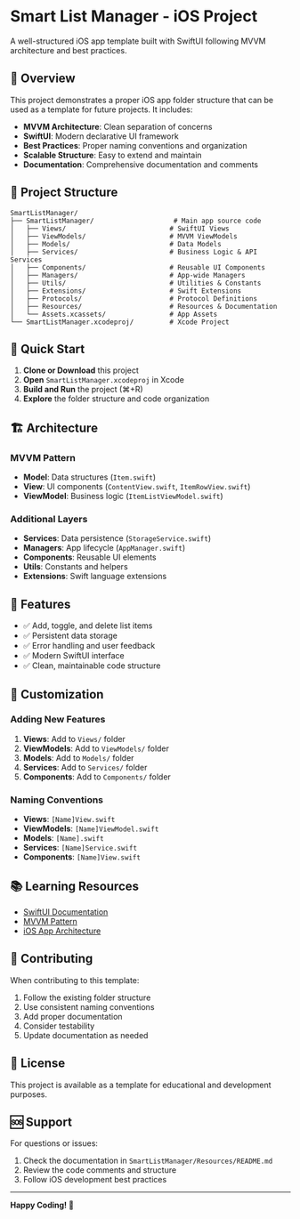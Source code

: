 # Smart List Manager - iOS Project

A well-structured iOS app template built with SwiftUI following MVVM architecture and best practices.

## 🎯 Overview

This project demonstrates a proper iOS app folder structure that can be used as a template for future projects. It includes:

- **MVVM Architecture**: Clean separation of concerns
- **SwiftUI**: Modern declarative UI framework
- **Best Practices**: Proper naming conventions and organization
- **Scalable Structure**: Easy to extend and maintain
- **Documentation**: Comprehensive documentation and comments

## 📁 Project Structure

```
SmartListManager/
├── SmartListManager/                    # Main app source code
│   ├── Views/                          # SwiftUI Views
│   ├── ViewModels/                     # MVVM ViewModels
│   ├── Models/                         # Data Models
│   ├── Services/                       # Business Logic & API Services
│   ├── Components/                     # Reusable UI Components
│   ├── Managers/                       # App-wide Managers
│   ├── Utils/                          # Utilities & Constants
│   ├── Extensions/                     # Swift Extensions
│   ├── Protocols/                      # Protocol Definitions
│   ├── Resources/                      # Resources & Documentation
│   └── Assets.xcassets/                # App Assets
└── SmartListManager.xcodeproj/         # Xcode Project
```

## 🚀 Quick Start

1. **Clone or Download** this project
2. **Open** `SmartListManager.xcodeproj` in Xcode
3. **Build and Run** the project (⌘+R)
4. **Explore** the folder structure and code organization

## 🏗️ Architecture

### MVVM Pattern
- **Model**: Data structures (`Item.swift`)
- **View**: UI components (`ContentView.swift`, `ItemRowView.swift`)
- **ViewModel**: Business logic (`ItemListViewModel.swift`)

### Additional Layers
- **Services**: Data persistence (`StorageService.swift`)
- **Managers**: App lifecycle (`AppManager.swift`)
- **Components**: Reusable UI elements
- **Utils**: Constants and helpers
- **Extensions**: Swift language extensions

## 📱 Features

- ✅ Add, toggle, and delete list items
- ✅ Persistent data storage
- ✅ Error handling and user feedback
- ✅ Modern SwiftUI interface
- ✅ Clean, maintainable code structure

## 🔧 Customization

### Adding New Features
1. **Views**: Add to `Views/` folder
2. **ViewModels**: Add to `ViewModels/` folder
3. **Models**: Add to `Models/` folder
4. **Services**: Add to `Services/` folder
5. **Components**: Add to `Components/` folder

### Naming Conventions
- **Views**: `[Name]View.swift`
- **ViewModels**: `[Name]ViewModel.swift`
- **Models**: `[Name].swift`
- **Services**: `[Name]Service.swift`
- **Components**: `[Name]View.swift`

## 📚 Learning Resources

- [SwiftUI Documentation](https://developer.apple.com/documentation/swiftui/)
- [MVVM Pattern](https://developer.apple.com/documentation/swiftui/managing-model-data-in-your-app)
- [iOS App Architecture](https://developer.apple.com/design/human-interface-guidelines/ios/overview/themes/)

## 🤝 Contributing

When contributing to this template:
1. Follow the existing folder structure
2. Use consistent naming conventions
3. Add proper documentation
4. Consider testability
5. Update documentation as needed

## 📄 License

This project is available as a template for educational and development purposes.

## 🆘 Support

For questions or issues:
1. Check the documentation in `SmartListManager/Resources/README.md`
2. Review the code comments and structure
3. Follow iOS development best practices

---

**Happy Coding! 🎉** 